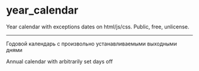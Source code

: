 # year_calendar
Year calendar with exceptions dates on html/js/css. Public, free, unlicense.
___
Годовой календарь с произвольно устанавливаемыми
выходными днями

Annual calendar with arbitrarily set 
days off
